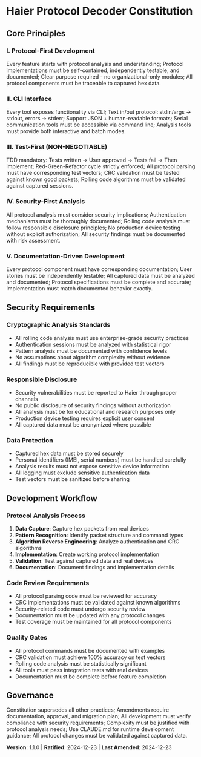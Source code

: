 <!--
Sync Impact Report:
Version change: 1.0.0 → 1.1.0
Modified principles: None
Added sections: None
Removed sections: None
Templates requiring updates: ✅ updated / ⚠ pending
- .specify/templates/spec-template.md: ✅ updated (constitution check section added)
- .specify/templates/plan-template.md: ✅ updated (constitution check alignment)  
- .specify/templates/tasks-template.md: ✅ updated (constitution check alignment)
- .cursor/commands/*.md: ⚠ pending (agent-specific references need review)
Follow-up TODOs: None
-->

# Haier Protocol Decoder Constitution

## Core Principles

### I. Protocol-First Development
Every feature starts with protocol analysis and understanding; Protocol implementations must be self-contained, independently testable, and documented; Clear purpose required - no organizational-only modules; All protocol components must be traceable to captured hex data.

### II. CLI Interface
Every tool exposes functionality via CLI; Text in/out protocol: stdin/args → stdout, errors → stderr; Support JSON + human-readable formats; Serial communication tools must be accessible via command line; Analysis tools must provide both interactive and batch modes.

### III. Test-First (NON-NEGOTIABLE)
TDD mandatory: Tests written → User approved → Tests fail → Then implement; Red-Green-Refactor cycle strictly enforced; All protocol parsing must have corresponding test vectors; CRC validation must be tested against known good packets; Rolling code algorithms must be validated against captured sessions.

### IV. Security-First Analysis
All protocol analysis must consider security implications; Authentication mechanisms must be thoroughly documented; Rolling code analysis must follow responsible disclosure principles; No production device testing without explicit authorization; All security findings must be documented with risk assessment.

### V. Documentation-Driven Development
Every protocol component must have corresponding documentation; User stories must be independently testable; All captured data must be analyzed and documented; Protocol specifications must be complete and accurate; Implementation must match documented behavior exactly.

## Security Requirements

### Cryptographic Analysis Standards
- All rolling code analysis must use enterprise-grade security practices
- Authentication sessions must be analyzed with statistical rigor
- Pattern analysis must be documented with confidence levels
- No assumptions about algorithm complexity without evidence
- All findings must be reproducible with provided test vectors

### Responsible Disclosure
- Security vulnerabilities must be reported to Haier through proper channels
- No public disclosure of security findings without authorization
- All analysis must be for educational and research purposes only
- Production device testing requires explicit user consent
- All captured data must be anonymized where possible

### Data Protection
- Captured hex data must be stored securely
- Personal identifiers (IMEI, serial numbers) must be handled carefully
- Analysis results must not expose sensitive device information
- All logging must exclude sensitive authentication data
- Test vectors must be sanitized before sharing

## Development Workflow

### Protocol Analysis Process
1. **Data Capture**: Capture hex packets from real devices
2. **Pattern Recognition**: Identify packet structure and command types
3. **Algorithm Reverse Engineering**: Analyze authentication and CRC algorithms
4. **Implementation**: Create working protocol implementation
5. **Validation**: Test against captured data and real devices
6. **Documentation**: Document findings and implementation details

### Code Review Requirements
- All protocol parsing code must be reviewed for accuracy
- CRC implementations must be validated against known algorithms
- Security-related code must undergo security review
- Documentation must be updated with any protocol changes
- Test coverage must be maintained for all protocol components

### Quality Gates
- All protocol commands must be documented with examples
- CRC validation must achieve 100% accuracy on test vectors
- Rolling code analysis must be statistically significant
- All tools must pass integration tests with real devices
- Documentation must be complete before feature completion

## Governance

Constitution supersedes all other practices; Amendments require documentation, approval, and migration plan; All development must verify compliance with security requirements; Complexity must be justified with protocol analysis needs; Use CLAUDE.md for runtime development guidance; All protocol changes must be validated against captured data.

**Version**: 1.1.0 | **Ratified**: 2024-12-23 | **Last Amended**: 2024-12-23